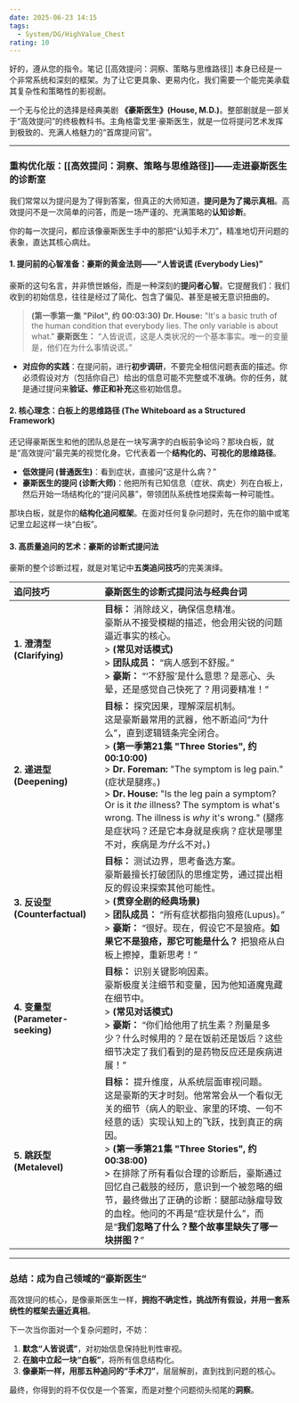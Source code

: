 ```yaml
---
date: 2025-06-23 14:15
tags:
  - System/DG/HighValue_Chest
rating: 10
---
```

好的，遵从您的指令。笔记 [[高效提问：洞察、策略与思维路径]] 本身已经是一个非常系统和深刻的框架。为了让它更具象、更易内化，我们需要一个能完美承载其复杂性和策略性的影视剧。

一个无与伦比的选择是经典美剧 **《豪斯医生》(House, M.D.)**。整部剧就是一部关于“高效提问”的终极教科书。主角格雷戈里·豪斯医生，就是一位将提问艺术发挥到极致的、充满人格魅力的“首席提问官”。

---

### **重构优化版：[[高效提问：洞察、策略与思维路径]]——走进豪斯医生的诊断室**

我们常常以为提问是为了得到答案，但真正的大师知道，**提问是为了揭示真相**。高效提问不是一次简单的问答，而是一场严谨的、充满策略的**认知诊断**。

你的每一次提问，都应该像豪斯医生手中的那把“认知手术刀”，精准地切开问题的表象，直达其核心病灶。

#### **1. 提问前的心智准备：豪斯的黄金法则——“人皆说谎 (Everybody Lies)”**

豪斯的这句名言，并非愤世嫉俗，而是一种深刻的**提问者心智**。它提醒我们：我们收到的初始信息，往往是经过了简化、包含了偏见、甚至是被无意识扭曲的。

> **(第一季第一集 "Pilot", 约 00:03:30)**
> **Dr. House:** "It's a basic truth of the human condition that everybody lies. The only variable is about what."
> **豪斯医生：** “人皆说谎，这是人类状况的一个基本事实。唯一的变量是，他们在为什么事情说谎。”

*   **对应你的实践**：在提问前，进行**初步调研**，不要完全相信问题表面的描述。你必须假设对方（包括你自己）给出的信息可能不完整或不准确。你的任务，就是通过提问来**验证、修正和补充**这些初始信息。

#### **2. 核心理念：白板上的思维路径 (The Whiteboard as a Structured Framework)**

还记得豪斯医生和他的团队总是在一块写满字的白板前争论吗？那块白板，就是“高效提问”最完美的视觉化身。它代表着一个**结构化的、可视化的思维路径**。

*   **低效提问 (普通医生)**：看到症状，直接问“这是什么病？”
*   **豪斯医生的提问 (诊断大师)**：他把所有已知信息（症状、病史）列在白板上，然后开始一场结构化的“提问风暴”，带领团队系统性地探索每一种可能性。

那块白板，就是你的**结构化追问框架**。在面对任何复杂问题时，先在你的脑中或笔记里立起这样一块“白板”。

#### **3. 高质量追问的艺术：豪斯的诊断式提问法**

豪斯的整个诊断过程，就是对笔记中**五类追问技巧**的完美演绎。

| 追问技巧 | 豪斯医生的诊断式提问法与经典台词 |
| :--- | :--- |
| **1. 澄清型 (Clarifying)** | **目标：** 消除歧义，确保信息精准。<br>豪斯从不接受模糊的描述，他会用尖锐的问题逼近事实的核心。<br>> **(常见对话模式)**<br>> **团队成员：** “病人感到不舒服。”<br>> **豪斯：** “‘不舒服’是什么意思？是恶心、头晕，还是感觉自己快死了？用词要精准！” |
| **2. 递进型 (Deepening)** | **目标：** 探究因果，理解深层机制。<br>这是豪斯最常用的武器，他不断追问“为什么”，直到逻辑链条完全闭合。<br>> **(第一季第21集 "Three Stories", 约 00:10:00)**<br>> **Dr. Foreman:** "The symptom is leg pain." (症状是腿疼。)<br>> **Dr. House:** "Is the leg pain a symptom? Or is it *the* illness? The symptom is what's wrong. The illness is *why* it's wrong." (腿疼是症状吗？还是它本身就是疾病？症状是哪里不对，疾病是*为什么*不对。) |
| **3. 反设型 (Counterfactual)** | **目标：** 测试边界，思考备选方案。<br>豪斯最擅长打破团队的思维定势，通过提出相反的假设来探索其他可能性。<br>> **(贯穿全剧的经典场景)**<br>> **团队成员：** “所有症状都指向狼疮(Lupus)。”<br>> **豪斯：** “很好。现在，假设它不是狼疮。**如果它不是狼疮，那它可能是什么？** 把狼疮从白板上擦掉，重新思考！” |
| **4. 变量型 (Parameter-seeking)** | **目标：** 识别关键影响因素。<br>豪斯极度关注细节和变量，因为他知道魔鬼藏在细节中。<br>> **(常见对话模式)**<br>> **豪斯：** “你们给他用了抗生素？剂量是多少？什么时候用的？是在饭前还是饭后？这些细节决定了我们看到的是药物反应还是疾病进展！” |
| **5. 跳跃型 (Metalevel)** | **目标：** 提升维度，从系统层面审视问题。<br>这是豪斯的天才时刻。他常常会从一个看似无关的细节（病人的职业、家里的环境、一句不经意的话）实现认知上的飞跃，找到真正的病因。<br>> **(第一季第21集 "Three Stories", 约 00:38:00)**<br>> 在排除了所有看似合理的诊断后，豪斯通过回忆自己截肢的经历，意识到一个被忽略的细节，最终做出了正确的诊断：腿部动脉瘤导致的血栓。他问的不再是“症状是什么”，而是“**我们忽略了什么？整个故事里缺失了哪一块拼图？**” |

---

### **总结：成为自己领域的“豪斯医生”**

高效提问的核心，是像豪斯医生一样，**拥抱不确定性，挑战所有假设，并用一套系统性的框架去逼近真相**。

下一次当你面对一个复杂问题时，不妨：
1.  **默念“人皆说谎”**，对初始信息保持批判性审视。
2.  **在脑中立起一块“白板”**，将所有信息结构化。
3.  **像豪斯一样，用那五种追问的“手术刀”**，层层解剖，直到找到问题的核心。

最终，你得到的将不仅仅是一个答案，而是对整个问题彻头彻尾的**洞察**。